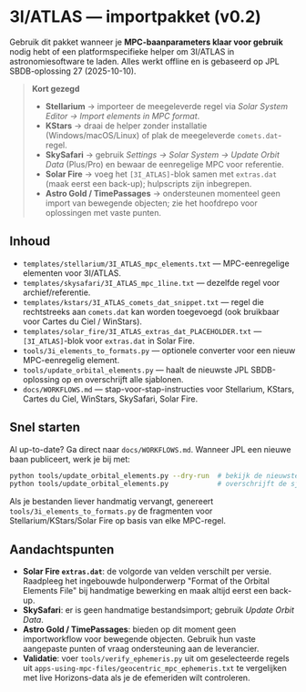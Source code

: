 # 3I/ATLAS — importpakket (v0.2)

Gebruik dit pakket wanneer je **MPC-baanparameters klaar voor gebruik** nodig hebt
of een platformspecifieke helper om 3I/ATLAS in astronomiesoftware te laden.
Alles werkt offline en is gebaseerd op JPL SBDB-oplossing 27 (2025-10-10).

> **Kort gezegd**
> - **Stellarium** → importeer de meegeleverde regel via *Solar System Editor → Import elements in MPC format*.
> - **KStars** → draai de helper zonder installatie (Windows/macOS/Linux) of plak de meegeleverde `comets.dat`-regel.
> - **SkySafari** → gebruik *Settings → Solar System → Update Orbit Data* (Plus/Pro) en bewaar de eenregelige MPC voor referentie.
> - **Solar Fire** → voeg het `[3I_ATLAS]`-blok samen met `extras.dat` (maak eerst een back-up); hulpscripts zijn inbegrepen.
> - **Astro Gold / TimePassages** → ondersteunen momenteel geen import van bewegende objecten; zie het hoofdrepo voor oplossingen met vaste punten.

## Inhoud

- `templates/stellarium/3I_ATLAS_mpc_elements.txt` — MPC-eenregelige elementen voor 3I/ATLAS.
- `templates/skysafari/3I_ATLAS_mpc_1line.txt` — dezelfde regel voor archief/referentie.
- `templates/kstars/3I_ATLAS_comets_dat_snippet.txt` — regel die rechtstreeks aan `comets.dat` kan worden toegevoegd (ook bruikbaar voor Cartes du Ciel / WinStars).
- `templates/solar_fire/3I_ATLAS_extras_dat_PLACEHOLDER.txt` — `[3I_ATLAS]`-blok voor `extras.dat` in Solar Fire.
- `tools/3i_elements_to_formats.py` — optionele converter voor een nieuw MPC-eenregelig element.
- `tools/update_orbital_elements.py` — haalt de nieuwste JPL SBDB-oplossing op en overschrijft alle sjablonen.
- `docs/WORKFLOWS.md` — stap-voor-stap-instructies voor Stellarium, KStars, Cartes du Ciel, WinStars, SkySafari, Solar Fire.

## Snel starten

Al up-to-date? Ga direct naar `docs/WORKFLOWS.md`. Wanneer JPL een nieuwe baan publiceert, werk je bij met:
```bash
python tools/update_orbital_elements.py --dry-run  # bekijk de nieuwste elementen
python tools/update_orbital_elements.py            # overschrijft de sjablonen
```
Als je bestanden liever handmatig vervangt, genereert `tools/3i_elements_to_formats.py`
de fragmenten voor Stellarium/KStars/Solar Fire op basis van elke MPC-regel.

## Aandachtspunten

- **Solar Fire `extras.dat`**: de volgorde van velden verschilt per versie. Raadpleeg
het ingebouwde hulponderwerp "Format of the Orbital Elements File" bij handmatige bewerking en maak altijd eerst een back-up.
- **SkySafari**: er is geen handmatige bestandsimport; gebruik *Update Orbit Data*.
- **Astro Gold / TimePassages**: bieden op dit moment geen importworkflow voor bewegende objecten. Gebruik hun vaste aangepaste punten of vraag ondersteuning aan de leverancier.
- **Validatie**: voer `tools/verify_ephemeris.py` uit om geselecteerde regels uit
`apps-using-mpc-files/geocentric_mpc_ephemeris.txt` te vergelijken met live Horizons-data als je de efemeriden wilt controleren.
